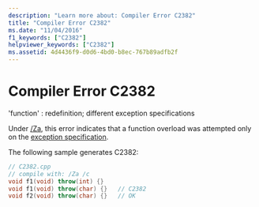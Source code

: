 ```yaml
---
description: "Learn more about: Compiler Error C2382"
title: "Compiler Error C2382"
ms.date: "11/04/2016"
f1_keywords: ["C2382"]
helpviewer_keywords: ["C2382"]
ms.assetid: 4d4436f9-d0d6-4bd0-b8ec-767b89adfb2f
---
```

# Compiler Error C2382

'function' : redefinition; different exception specifications

Under [/Za](../../build/reference/za-ze-disable-language-extensions.md), this error indicates that a function overload was attempted only on the [exception specification](../../cpp/exception-specifications-throw-cpp.md).

The following sample generates C2382:

```cpp
// C2382.cpp
// compile with: /Za /c
void f1(void) throw(int) {}
void f1(void) throw(char) {}   // C2382
void f2(void) throw(char) {}   // OK
```
